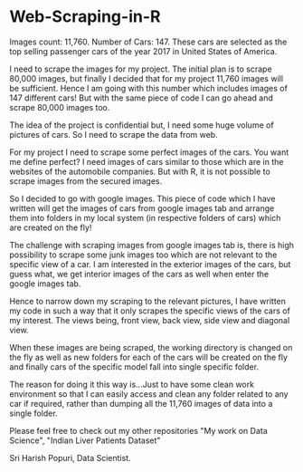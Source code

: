 # Web-Scraping-in-R

Images count: 11,760.
Number of Cars: 147.
These cars are selected as the top selling passenger cars of the year 2017 in United States of America.

I need to scrape the images for my project. The initial plan is to scrape 80,000 images, but finally I decided that for my project 11,760 images will be sufficient. Hence I am going with this number which includes images of 147 different cars! But with the same piece of code I can go ahead and scrape 80,000 images too.

The idea of the project is confidential but, I need some huge volume of pictures of cars. So I need to scrape the data from web.

For my project I need to scrape some perfect images of the cars. You want me define perfect? I need images of cars similar to those which are in the websites of the automobile companies. But with R, it is not possible to scrape images from the secured images.

So I decided to go with google images. This piece of code which I have written will get the images of cars from google images tab and arrange them into folders in my local system (in respective folders of cars) which are created on the fly!

The challenge with scraping images from google images tab is, there is high possibility to scrape some junk images too which are not relevant to the specific view of a car. I am interested in the exterior images of the cars, but guess what, we get interior images of the cars as well when enter the google images tab.

Hence to narrow down my scraping to the relevant pictures, I have written my code in such a way that it only scrapes the specific views of the cars of my interest. The views being, front view, back view, side view and diagonal view.

When these images are being scraped, the working directory is changed on the fly as well as new folders for each of the cars will be created on the fly and finally cars of the specific model fall into single specific folder.

The reason for doing it this way is...Just to have some clean work environment so that I can easily access and clean any folder related to any car if required, rather than dumping all the 11,760 images of data into a single folder. 

Please feel free to check out my other repositories "My work on Data Science", "Indian Liver Patients Dataset"

Sri Harish Popuri, Data Scientist.
